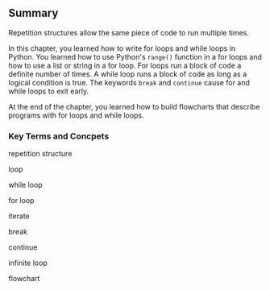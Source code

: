 
## Summary
Repetition structures allow the same piece of code to run multiple times. 

In this chapter, you learned how to write for loops and while loops in Python. You learned how to use Python's ```range()``` function in a for loops and how to use a list or string in a for loop. For loops run a block of code a definite number of times. A while loop runs a block of code as long as a logical condition is true. The keywords ```break``` and ```continue``` cause for and while loops to exit early. 

At the end of the chapter, you learned how to build flowcharts that describe programs with for loops and while loops.
### Key Terms and Concpets
repetition structure

loop

while loop

for loop

iterate

break

continue

infinite loop

flowchart
 


